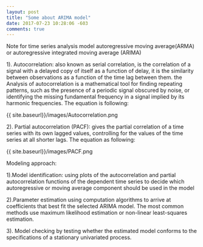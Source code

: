 ```yaml
---
layout: post
title: "Some about ARIMA model"
date: 2017-07-23 10:28:06 -603
comments: true
---
```


Note for  time series analysis model autoregressive moving average(ARMA) or autoregressive integrated moving average (ARIMA)

1). Autocorrelation: also known as serial correlation, is the correlation of a signal with a delayed copy of itself as a function of delay, it is the similarity between observations as a function of the time lag between them. the Analysis of autocorrelation is a mathematical tool for finding repeating patterns, such as the presence of a periodic signal obscured by noise, or identifying the missing fundamental frequency in a signal implied by its harmonic  frequencies. The equation is following:

{{ site.baseurl}}/images/Autocorrelation.png

2). Partial autocorrelation (PACF): gives the partial correlation of a time series with its own lagged values, controlling for the values of the time series at all shorter lags. The equation as following:

{{ site.baseurl}}/images/PACF.png

Modeling approach:

1).Model identification: using plots of the autocorrelation and partial autocorrelation functions of the dependent time series to decide which autoregressive or moving average component should be used in the model

2).Parameter estimation using computation algorithms to arrive at coefficients that best fit the selected ARIMA model. The most common methods use maximum likelihood estimation or non-linear least-squares estimation.

3). Model checking by testing whether the estimated model conforms to the specifications of a stationary univariated process.








